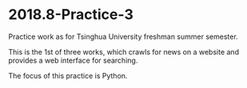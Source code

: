 # 2018.8-Practice-3
Practice work as for Tsinghua University freshman summer semester.

This is the 1st of three works, which crawls for news on a website and provides a web interface for searching.

The focus of this practice is Python.
